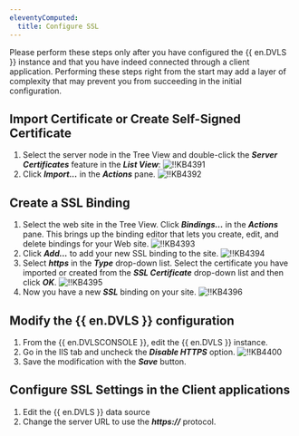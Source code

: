 ```yaml
---
eleventyComputed:
  title: Configure SSL
---
```

Please perform these steps only after you have configured the {{ en.DVLS }} instance and that you have indeed connected through a client application. Performing these steps right from the start may add a layer of complexity that may prevent you from succeeding in the initial configuration.

## Import Certificate or Create Self-Signed Certificate

1. Select the server node in the Tree View and double-click the ***Server Certificates*** feature in the ***List View***:
![!!KB4391](https://cdnweb.devolutions.net/docs/docs_en_kb_KB4391.png)
1. Click ***Import...*** in the ***Actions*** pane.
![!!KB4392](https://cdnweb.devolutions.net/docs/docs_en_kb_KB4392.png)

## Create a SSL Binding

1. Select the web site in the Tree View. Click ***Bindings...*** in the ***Actions*** pane. This brings up the binding editor that lets you create, edit, and delete bindings for your Web site.
![!!KB4393](https://cdnweb.devolutions.net/docs/docs_en_kb_KB4393.png)
1. Click ***Add...*** to add your new SSL binding to the site.
![!!KB4394](https://cdnweb.devolutions.net/docs/docs_en_kb_KB4394.png)
1. Select ***https*** in the ***Type*** drop-down list. Select the certificate you have imported or created from the ***SSL Certificate*** drop-down list and then click ***OK***.
![!!KB4395](https://cdnweb.devolutions.net/docs/docs_en_kb_KB4395.png)
1. Now you have a new ***SSL*** binding on your site.
![!!KB4396](https://cdnweb.devolutions.net/docs/docs_en_kb_KB4396.png)

## Modify the {{ en.DVLS }} configuration

1. From the {{ en.DVLSCONSOLE }}, edit the {{ en.DVLS }} instance.
2. Go in the IIS tab and uncheck the ***Disable HTTPS*** option.
![!!KB4400](https://cdnweb.devolutions.net/docs/docs_en_kb_KB4400.png)
1. Save the modification with the ***Save*** button.

## Configure SSL Settings in the Client applications

1. Edit the {{ en.DVLS }} data source
2. Change the server URL to use the ***https://*** protocol.
